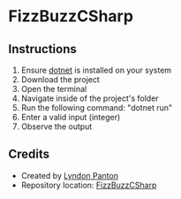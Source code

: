 # FizzBuzzCSharp

## Instructions
1. Ensure [dotnet](https://dotnet.microsoft.com/en-us/download) is installed on your system
2. Download the project
3. Open the terminal
4. Navigate inside of the project's folder
5. Run the following command: "dotnet run"
6. Enter a valid input (integer)
7. Observe the output


## Credits
+ Created by [Lyndon Panton](https://github.com/lyndonpanton)
+ Repository location: [FizzBuzzCSharp](https://github.com/lyndonpanton/FizzBuzzCSharp)